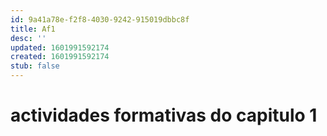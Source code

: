 ```yaml
---
id: 9a41a78e-f2f8-4030-9242-915019dbbc8f
title: Af1
desc: ''
updated: 1601991592174
created: 1601991592174
stub: false
---
```

# actividades formativas do capitulo 1


